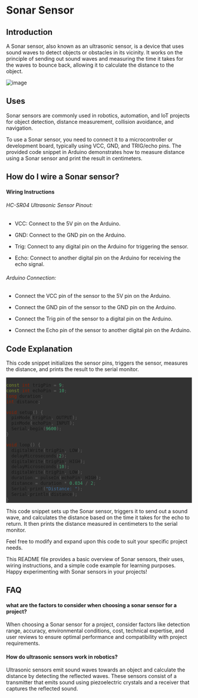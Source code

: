 
# Sonar Sensor

## Introduction

A Sonar sensor, also known as an ultrasonic sensor, is a device that uses sound waves to detect objects or obstacles in its vicinity. It works on the principle of sending out sound waves and measuring the time it takes for the waves to bounce back, allowing it to calculate the distance to the object.


![image](https://github.com/gears-official/WikiHow/assets/144022283/c4c136d1-1016-4826-9f93-ea39d39ff02f)


## Uses 

Sonar sensors are commonly used in robotics, automation, and IoT projects for object detection, distance measurement, collision avoidance, and navigation.

To use a Sonar sensor, you need to connect it to a microcontroller or development board, typically using VCC, GND, and TRIG/echo pins.
The provided code snippet in Arduino demonstrates how to measure distance using a Sonar sensor and print the result in centimeters.

## How do I wire a Sonar sensor?

#### Wiring Instructions

###### HC-SR04 Ultrasonic Sensor Pinout:

+ VCC: Connect to the 5V pin on the Arduino.
- GND: Connect to the GND pin on the Arduino.
* Trig: Connect to any digital pin on the Arduino for triggering the sensor.
+ Echo: Connect to another digital pin on the Arduino for receiving the echo signal.

###### Arduino Connection:

+ Connect the VCC pin of the sensor to the 5V pin on the Arduino.
- Connect the GND pin of the sensor to the GND pin on the Arduino.
* Connect the Trig pin of the sensor to a digital pin on the Arduino.
+ Connect the Echo pin of the sensor to another digital pin on the Arduino.

## Code Explanation

 This code snippet initializes the sensor pins, triggers the sensor, measures the distance, and prints the result to the serial monitor.

 
<div style="background-color: rgb(50, 50, 50);">

```cpp

const int trigPin = 9;
const int echoPin = 10;
long duration;
int distance;

void setup() {
  pinMode(trigPin, OUTPUT);
  pinMode(echoPin, INPUT);
  Serial.begin(9600);
}

void loop() {
  digitalWrite(trigPin, LOW);
  delayMicroseconds(2);
  digitalWrite(trigPin, HIGH);
  delayMicroseconds(10);
  digitalWrite(trigPin, LOW);
  duration = pulseIn(echoPin, HIGH);
  distance = duration * 0.034 / 2;
  Serial.print("Distance: ");
  Serial.println(distance);
}
```

</div>
 
This code snippet sets up the Sonar sensor, triggers it to send out a sound wave, and calculates the distance based on the time it takes for the echo to return. It then prints the distance measured in centimeters to the serial monitor.

Feel free to modify and expand upon this code to suit your specific project needs.

This README file provides a basic overview of Sonar sensors, their uses, wiring instructions, and a simple code example for learning purposes. Happy experimenting with Sonar sensors in your projects!
## FAQ

#### what are the factors to consider when choosing a sonar sensor for a project?

When choosing a Sonar sensor for a project, consider factors like detection range, accuracy, environmental conditions, cost, technical expertise, and user reviews to ensure optimal performance and compatibility with project requirements.

#### How do ultrasonic sensors work in robotics?

Ultrasonic sensors emit sound waves towards an object and calculate the distance by detecting the reflected waves. These sensors consist of a transmitter that emits sound using piezoelectric crystals and a receiver that captures the reflected sound.

